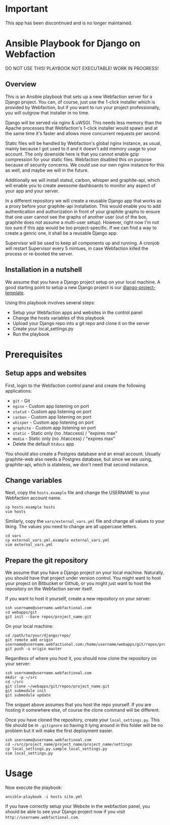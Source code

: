 Important
=========

This app has been discontinued and is no longer maintained.

# Ansible Playbook for Django on Webfaction

DO NOT USE THIS! PLAYBOOK NOT EXECUTABLE! WORK IN PROGRESS!

## Overview

This is an Ansible playbook that sets up a new Webfaction server for a Django
project. You can, of course, just use the 1-click installer which is provided
by Webfaction, but if you want to run your project professionally, you will
outgrow that installer in no time.

Django will be served via nginx & uWSGI. This needs less memory than the Apache
processes that Webfaction's 1-click installer would spawn and at the same time
it's faster and allows more concurrent requests per second.

Static files will be handled by Webfaction's global nginx instance, as usual,
mainly because I got used to it and it doesn't add memory usage to your
account. The only downside here is that you cannot enable gzip compression for
your static files. Webfaction disabled this on purpose because of security
concerns. We could use our own nginx instance for this as well, and maybe we
will in the future.

Additionally we will install statsd, carbon, whisper and graphite-api, which
will enable you to create awesome dashboards to monitor any aspect of your app
and your server.

In a different repository we will create a reusable Django app that works as a
proxy before your graphite-api installation. This would enable you to add
authentication and authorization in front of your graphite graphs to ensure
that one user cannot see the graphs of another user (out of the box, graphite
does not assume a multi-user setup). However, right now I'm not too sure if
this app would be too project-specific. If we can find a way to create a genric
one, it shall be a reusable Django app.

Supervisor will be used to keep all components up and running. A
cronjob will restart Supervisor every 5 mintues, in case Webfaction killed the
process or re-booted the server.

## Installation in a nutshell

We assume that you have a Django project setup on your local machine. A good
starting point to setup a new Django project is our
[django-project-template](https://github.com/bitmazk/django-project-template).

Using this playbook involves several steps:

* Setup your Webfaction apps and websites in the control panel
* Change the hosts variables of this playbook
* Upload your Django repo into a git repo and clone it on the server
* Create your local_settings.py
* Run the playbook

# Prerequisites

## Setup apps and websites

First, login to the Webfaction control panel and create the following
applications:

* `git` - Git
* `nginx` - Custom app listening on port
* `statsd` - Custom app listening on port
* `carbon` - Custom app listening on port
* `whisper` - Custom app listening on port
* `graphite` - Custom app listening on port
* `static` - Static only (no .htaccess) / "expires max"
* `media` - Static only (no .htaccess) / "expires max"
* Delete the default `htdocs` app

You should also create a Postgres database and an email account. Usually
graphite-web also needs a Postgres database, but since we are using,
graphite-api, which is stateless, we don't need that second instance.

## Change variables

Next, copy the `hosts.example` file and change the USERNAME to your Webfaction
account name.

    cp hosts.example hosts
    vim hosts

Similarly, copy the `vars/external_vars.yml` file and change all values to
your liking. The values you need to change are all uppercase letters.

    cd vars
    cp external_vars.yml.example external_vars.yml
    vim external_vars.yml

## Prepare the git repository

We assume that you have a Django project on your local machine. Naturally, you
should have that project under version control. You might want to host your
project on Bitbucket or Github, or you might just want to host the repository
on the Webfaction server itself.

If you want to host it yourself, create a new repository on your server:

    ssh username@username.webfactional.com
    cd webapps/git
    git init --bare repos/project_name.git

On your local machine:

    cd /path/to/your/django/repo/
    git remote add origin username@username.webfactional.com:/home/username/webapps/git/repos/project_name.git
    git push -u origin master

Regardless of where you host it, you should now clone the repository on your
server:

    ssh username@username.webfactional.com
    mkdir -p ~/src
    cd ~/src
    git clone ~/webapps/git/repos/project_name.git
    git submodule init
    git submodule update

The snippet above assumes that you host the repo yourself. If you are hosting
it somewhere else, of course the clone command will be different.

Once you have cloned the repository, create your `local_settings.py`. This
file should be in `.gitignore` so having it lying around in this folder will
be no problem but it will make the first deployment easier.

    ssh username@username.webfactional.com
    cd ~/src/project_name/project_name/project_name/settings
    cp local_settings.py.sample local_settings.py
    vim local_settings.py

# Usage

Now execute the playbook:

    ansible-playbook -i hosts site.yml

If you have correctly setup your Website in the webfaction panel, you should
be able to see your Django project now if you visit 
`http://username.webfactional.com`.

